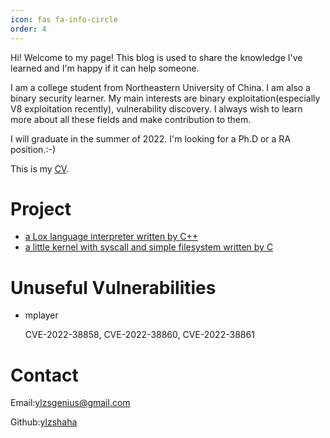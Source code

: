 ```yaml
---
icon: fas fa-info-circle
order: 4
---
```


Hi! Welcome to my page! This blog is used to share the knowledge I've learned and I'm happy if it can help someone.

I am a college student from Northeastern University of China. I am also a binary security learner. My main interests are binary exploitation(especially V8 exploitation recently), vulnerability discovery. I always wish to learn more about all these fields and make contribution to them. 

I will graduate in the summer of 2022. I'm looking for a Ph.D or a RA position.:-)

This is my [CV](/assets/CV.pdf).

# Project

- [a Lox language interpreter written by C++](https://github.com/ylzshaha/Lox-with-cpp)
- [a little kernel with syscall and simple filesystem written by C](https://github.com/ylzshaha/little-kernel)

# Unuseful Vulnerabilities
- mplayer

    CVE-2022-38858, CVE-2022-38860, CVE-2022-38861

# Contact

Email:ylzsgenius@gmail.com

Github:[ylzshaha](https://github.com/ylzshaha)



